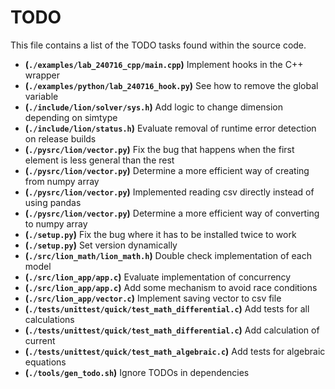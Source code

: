 # TODO
This file contains a list of the TODO tasks found within the source code.
- **(`./examples/lab_240716_cpp/main.cpp`)** Implement hooks in the C++ wrapper
- **(`./examples/python/lab_240716_hook.py`)** See how to remove the global variable
- **(`./include/lion/solver/sys.h`)** Add logic to change dimension depending on simtype
- **(`./include/lion/status.h`)** Evaluate removal of runtime error detection on release builds
- **(`./pysrc/lion/vector.py`)** Fix the bug that happens when the first element is less general than the rest
- **(`./pysrc/lion/vector.py`)** Determine a more efficient way of creating from numpy array
- **(`./pysrc/lion/vector.py`)** Implemented reading csv directly instead of using pandas
- **(`./pysrc/lion/vector.py`)** Determine a more efficient way of converting to numpy array
- **(`./setup.py`)** Fix the bug where it has to be installed twice to work
- **(`./setup.py`)** Set version dynamically
- **(`./src/lion_math/lion_math.h`)** Double check implementation of each model
- **(`./src/lion_app/app.c`)** Evaluate implementation of concurrency
- **(`./src/lion_app/app.c`)** Add some mechanism to avoid race conditions
- **(`./src/lion_app/vector.c`)** Implement saving vector to csv file
- **(`./tests/unittest/quick/test_math_differential.c`)** Add tests for all calculations
- **(`./tests/unittest/quick/test_math_differential.c`)** Add calculation of current
- **(`./tests/unittest/quick/test_math_algebraic.c`)** Add tests for algebraic equations
- **(`./tools/gen_todo.sh`)** Ignore TODOs in dependencies
